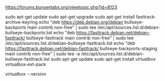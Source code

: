 https://forums.bunsenlabs.org/viewtopic.php?id=8123

sudo apt-get update
sudo apt-get upgrade
sudo apt-get install fasttrack-archive-keyring
echo "deb https://deb.debian.org/debian bullseye-backports main contrib non-free" | sudo tee /etc/apt/sources.list.d/debian-bullseye-backports.list
echo "deb https://fasttrack.debian.net/debian-fasttrack/ bullseye-fasttrack main contrib non-free" | sudo tee /etc/apt/sources.list.d/debian-bullseye-fasttrack.list
echo "deb https://fasttrack.debian.net/debian-fasttrack/ bullseye-backports-staging main contrib non-free" | sudo tee -a /etc/apt/sources.list.d/debian-bullseye-fasttrack.list
sudo apt-get update
sudo apt-get install virtualbox virtualbox-ext-pack

virtualbox --version

